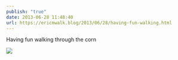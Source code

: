 ```yaml
---
publish: "true"
date: 2013-06-28 11:48:40
url: https://ericmwalk.blog/2013/06/28/having-fun-walking.html
---
```


Having fun walking through the corn

![](https://ericmwalk.blog/uploads/2022/f9f9dc98a5.jpg)